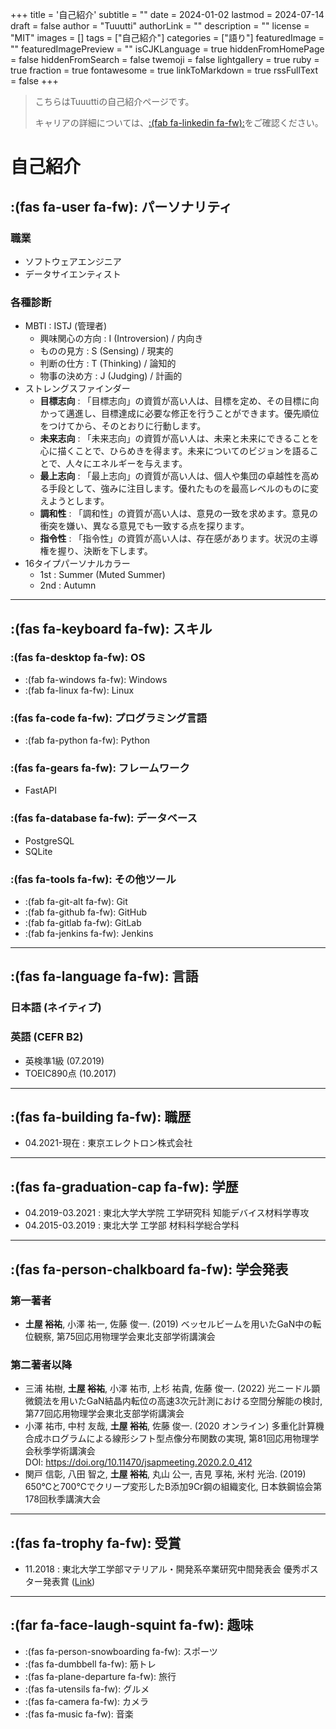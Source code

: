 +++
title = '自己紹介'
subtitle = ""
date = 2024-01-02
lastmod = 2024-07-14
draft = false
author = "Tuuutti"
authorLink = ""
description = ""
license = "MIT"
images = []
tags = ["自己紹介"]
categories = ["語り"]
featuredImage = ""
featuredImagePreview = ""
isCJKLanguage = true
hiddenFromHomePage = false
hiddenFromSearch = false
twemoji = false
lightgallery = true
ruby = true
fraction = true
fontawesome = true
linkToMarkdown = true
rssFullText = false
+++

<!--more-->

> こちらはTuuuttiの自己紹介ページです。
> 
> キャリアの詳細については、[:(fab fa-linkedin fa-fw):](https://www.linkedin.com/in/tutti-hobbyist/)をご確認ください。

# 自己紹介
## :(fas fa-user fa-fw): パーソナリティ
### 職業
- ソフトウェアエンジニア
- データサイエンティスト
### 各種診断
- MBTI : ISTJ (管理者)
    - 興味関心の方向 : I (Introversion) / 内向き
    - ものの見方 : S (Sensing) / 現実的
    - 判断の仕方 : T (Thinking) / 論知的
    - 物事の決め方 : J (Judging) / 計画的
- ストレングスファインダー
    - **目標志向** : 「目標志向」の資質が高い人は、目標を定め、その目標に向かって邁進し、目標達成に必要な修正を行うことができます。優先順位をつけてから、そのとおりに行動します。
    - **未来志向** : 「未来志向」の資質が高い人は、未来と未来にできることを心に描くことで、ひらめきを得ます。未来についてのビジョンを語ることで、人々にエネルギーを与えます。
    - **最上志向** : 「最上志向」の資質が高い人は、個人や集団の卓越性を高める手段として、強みに注目します。優れたものを最高レベルのものに変えようとします。
    - **調和性** : 「調和性」の資質が高い人は、意見の一致を求めます。意見の衝突を嫌い、異なる意見でも一致する点を探ります。
    - **指令性** : 「指令性」の資質が高い人は、存在感があります。状況の主導権を握り、決断を下します。
- 16タイプパーソナルカラー
    - 1st : Summer (Muted Summer)
    - 2nd : Autumn

___
## :(fas fa-keyboard fa-fw): スキル
### :(fas fa-desktop fa-fw): OS
- :(fab fa-windows fa-fw): Windows
- :(fab fa-linux fa-fw): Linux
### :(fas fa-code fa-fw): プログラミング言語
- :(fab fa-python fa-fw): Python
### :(fas fa-gears fa-fw): フレームワーク
- FastAPI
### :(fas fa-database fa-fw): データベース
- PostgreSQL
- SQLite
### :(fas fa-tools fa-fw): その他ツール
- :(fab fa-git-alt fa-fw): Git
- :(fab fa-github fa-fw): GitHub
- :(fab fa-gitlab fa-fw): GitLab
- :(fab fa-jenkins fa-fw): Jenkins

___
## :(fas fa-language fa-fw): 言語
### 日本語 (ネイティブ)
### 英語 (CEFR B2)
- 英検準1級 (07.2019)
- TOEIC890点 (10.2017)

___
## :(fas fa-building fa-fw): 職歴
- 04.2021-現在 : 東京エレクトロン株式会社

___
## :(fas fa-graduation-cap fa-fw): 学歴
- 04.2019-03.2021 : 東北大学大学院 工学研究科 知能デバイス材料学専攻
- 04.2015-03.2019 : 東北大学 工学部 材料科学総合学科

___
## :(fas fa-person-chalkboard fa-fw): 学会発表
### 第一著者
- **土屋 裕祐**, 小澤 祐一, 佐藤 俊一. (2019) ベッセルビームを用いたGaN中の転位観察, 第75回応用物理学会東北支部学術講演会
### 第二著者以降
- 三浦 祐樹, **土屋 裕祐**, 小澤 祐市, 上杉 祐貴, 佐藤 俊一. (2022) 光ニードル顕微鏡法を用いたGaN結晶内転位の高速3次元計測における空間分解能の検討, 第77回応用物理学会東北支部学術講演会
- 小澤 祐市, 中村 友哉, **土屋 裕祐**, 佐藤 俊一. (2020 オンライン) 多重化計算機合成ホログラムによる線形シフト型点像分布関数の実現, 第81回応用物理学会秋季学術講演会  
    DOI: https://doi.org/10.11470/jsapmeeting.2020.2.0_412
- 関戸 信彰, 八田 智之, **土屋 裕祐**, 丸山 公一, 吉見 享祐, 米村 光治. (2019) 650℃と700℃でクリープ変形したB添加9Cr鋼の組織変化, 日本鉄鋼協会第178回秋季講演大会

___
## :(fas fa-trophy fa-fw): 受賞
- 11.2018 : 東北大学工学部マテリアル・開発系卒業研究中間発表会 優秀ポスター発表賞 ([Link](https://www.material.tohoku.ac.jp/~uhtm/image/news/20181115_award.png))

___
## :(far fa-face-laugh-squint fa-fw): 趣味
- :(fas fa-person-snowboarding fa-fw): スポーツ
- :(fas fa-dumbbell fa-fw): 筋トレ
- :(fas fa-plane-departure fa-fw): 旅行
- :(fas fa-utensils fa-fw): グルメ
- :(fas fa-camera fa-fw): カメラ
- :(fas fa-music fa-fw): 音楽